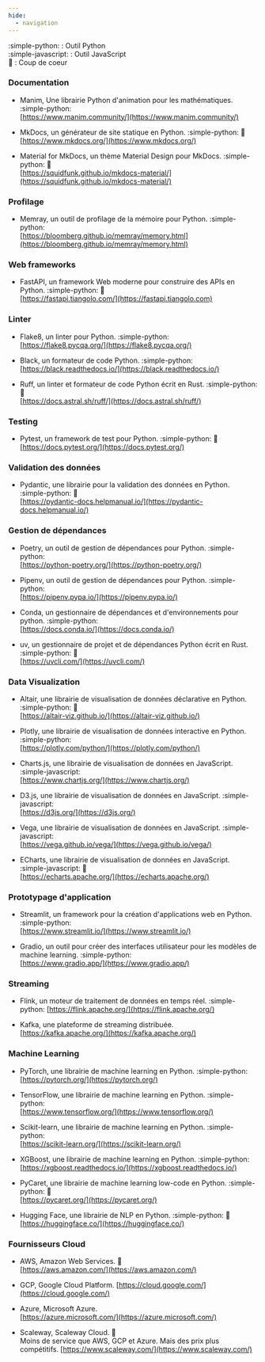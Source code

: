 ```yaml
---
hide:
  - navigation
---
```


:simple-python: : Outil Python  
:simple-javascript: : Outil JavaScript  
:yellow_heart: : Coup de coeur

### Documentation

- Manim, Une librairie Python d'animation pour les mathématiques. :simple-python:  
  [https://www.manim.community/](https://www.manim.community/)

- MkDocs, un générateur de site statique en Python. :simple-python: :yellow_heart:  
  [https://www.mkdocs.org/](https://www.mkdocs.org/)

- Material for MkDocs, un thème Material Design pour MkDocs. :simple-python: :yellow_heart:  
  [https://squidfunk.github.io/mkdocs-material/](https://squidfunk.github.io/mkdocs-material/)

### Profilage

- Memray, un outil de profilage de la mémoire pour Python. :simple-python:  
  [https://bloomberg.github.io/memray/memory.html](https://bloomberg.github.io/memray/memory.html)

### Web frameworks

- FastAPI, un framework Web moderne pour construire des APIs en Python. :simple-python: :yellow_heart:  
  [https://fastapi.tiangolo.com/](https://fastapi.tiangolo.com)

### Linter

- Flake8, un linter pour Python. :simple-python:  
  [https://flake8.pycqa.org/](https://flake8.pycqa.org/)

- Black, un formateur de code Python. :simple-python:  
  [https://black.readthedocs.io/](https://black.readthedocs.io/)

- Ruff, un linter et formateur de code Python écrit en Rust. :simple-python: :yellow_heart:  
  [https://docs.astral.sh/ruff/](https://docs.astral.sh/ruff/)

### Testing

- Pytest, un framework de test pour Python. :simple-python: :yellow_heart:  
  [https://docs.pytest.org/](https://docs.pytest.org/)

### Validation des données

- Pydantic, une librairie pour la validation des données en Python. :simple-python: :yellow_heart:  
  [https://pydantic-docs.helpmanual.io/](https://pydantic-docs.helpmanual.io/)

### Gestion de dépendances

- Poetry, un outil de gestion de dépendances pour Python. :simple-python:  
  [https://python-poetry.org/](https://python-poetry.org/)

- Pipenv, un outil de gestion de dépendances pour Python. :simple-python:  
  [https://pipenv.pypa.io/](https://pipenv.pypa.io/)

- Conda, un gestionnaire de dépendances et d'environnements pour python. :simple-python:  
  [https://docs.conda.io/](https://docs.conda.io/)

- uv, un gestionnaire de projet et de dépendances Python écrit en Rust. :simple-python: :yellow_heart:  
  [https://uvcli.com/](https://uvcli.com/)

### Data Visualization

- Altair, une librairie de visualisation de données déclarative en Python. :simple-python: :yellow_heart:  
  [https://altair-viz.github.io/](https://altair-viz.github.io/)

- Plotly, une librairie de visualisation de données interactive en Python. :simple-python:  
  [https://plotly.com/python/](https://plotly.com/python/)

- Charts.js, une librairie de visualisation de données en JavaScript. :simple-javascript:  
  [https://www.chartjs.org/](https://www.chartjs.org/)

- D3.js, une librairie de visualisation de données en JavaScript. :simple-javascript:  
  [https://d3js.org/](https://d3js.org/)

- Vega, une librairie de visualisation de données en JavaScript. :simple-javascript:  
  [https://vega.github.io/vega/](https://vega.github.io/vega/)

- ECharts, une librairie de visualisation de données en JavaScript. :simple-javascript: :yellow_heart:  
  [https://echarts.apache.org/](https://echarts.apache.org/)

### Prototypage d'application

- Streamlit, un framework pour la création d'applications web en Python. :simple-python:  
  [https://www.streamlit.io/](https://www.streamlit.io/)

- Gradio, un outil pour créer des interfaces utilisateur pour les modèles de machine learning. :simple-python:  
  [https://www.gradio.app/](https://www.gradio.app/)

### Streaming

- Flink, un moteur de traitement de données en temps réel. :simple-python:
  [https://flink.apache.org/](https://flink.apache.org/)

- Kafka, une plateforme de streaming distribuée.
  [https://kafka.apache.org/](https://kafka.apache.org/)

### Machine Learning

- PyTorch, une librairie de machine learning en Python. :simple-python:  
  [https://pytorch.org/](https://pytorch.org/)

- TensorFlow, une librairie de machine learning en Python. :simple-python:  
  [https://www.tensorflow.org/](https://www.tensorflow.org/)

- Scikit-learn, une librairie de machine learning en Python. :simple-python:  
  [https://scikit-learn.org/](https://scikit-learn.org/)

- XGBoost, une librairie de machine learning en Python. :simple-python:  
  [https://xgboost.readthedocs.io/](https://xgboost.readthedocs.io/)

- PyCaret, une librairie de machine learning low-code en Python. :simple-python: :yellow_heart:  
  [https://pycaret.org/](https://pycaret.org/)

- Hugging Face, une librairie de NLP en Python. :simple-python: :yellow_heart:  
  [https://huggingface.co/](https://huggingface.co/)

### Fournisseurs Cloud

- AWS, Amazon Web Services. :yellow_heart:  
  [https://aws.amazon.com/](https://aws.amazon.com/)

- GCP, Google Cloud Platform.
  [https://cloud.google.com/](https://cloud.google.com/)

- Azure, Microsoft Azure.  
  [https://azure.microsoft.com/](https://azure.microsoft.com/)

- Scaleway, Scaleway Cloud. :yellow_heart:  
  Moins de service que AWS, GCP et Azure. Mais des prix plus compétitifs.
  [https://www.scaleway.com/](https://www.scaleway.com/)
